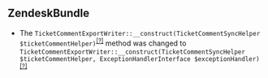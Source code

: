 ZendeskBundle
-------------
* The `TicketCommentExportWriter::__construct(TicketCommentSyncHelper $ticketCommentHelper)`<sup>[[?]](https://github.com/oroinc/OroCRMZendeskBundle/tree/2.3.0/ImportExport/Writer/TicketCommentExportWriter.php#L18 "Oro\Bundle\ZendeskBundle\ImportExport\Writer\TicketCommentExportWriter")</sup> method was changed to `TicketCommentExportWriter::__construct(TicketCommentSyncHelper $ticketCommentHelper, ExceptionHandlerInterface $exceptionHandler)`<sup>[[?]](https://github.com/oroinc/OroCRMZendeskBundle/tree/2.4.0/ImportExport/Writer/TicketCommentExportWriter.php#L22 "Oro\Bundle\ZendeskBundle\ImportExport\Writer\TicketCommentExportWriter")</sup>

